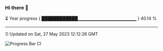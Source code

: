 ### Hi there 👋

⏳ Year progress { ████████████▁▁▁▁▁▁▁▁▁▁▁▁▁▁▁▁▁▁ } 40.14 %

---

⏰ Updated on Sat, 27 May 2023 12:12:26 GMT

![Progress Bar CI](https://github.com/Shyam-Makwana/GitHub-Actions-Demo/workflows/Progress%20Bar%20CI/badge.svg)
